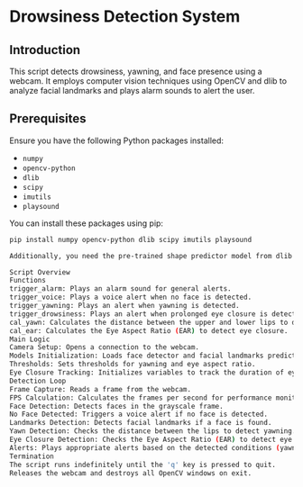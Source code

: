 # Drowsiness Detection System

## Introduction

This script detects drowsiness, yawning, and face presence using a webcam. It employs computer vision techniques using OpenCV and dlib to analyze facial landmarks and plays alarm sounds to alert the user.

## Prerequisites

Ensure you have the following Python packages installed:

- `numpy`
- `opencv-python`
- `dlib`
- `scipy`
- `imutils`
- `playsound`

You can install these packages using pip:
```bash
pip install numpy opencv-python dlib scipy imutils playsound

Additionally, you need the pre-trained shape predictor model from dlib: shape_predictor_68_face_landmarks.dat.

Script Overview
Functions
trigger_alarm: Plays an alarm sound for general alerts.
trigger_voice: Plays a voice alert when no face is detected.
trigger_yawning: Plays an alert when yawning is detected.
trigger_drowsiness: Plays an alert when prolonged eye closure is detected.
cal_yawn: Calculates the distance between the upper and lower lips to detect yawning.
cal_ear: Calculates the Eye Aspect Ratio (EAR) to detect eye closure.
Main Logic
Camera Setup: Opens a connection to the webcam.
Models Initialization: Loads face detector and facial landmarks predictor.
Thresholds: Sets thresholds for yawning and eye aspect ratio.
Eye Closure Tracking: Initializes variables to track the duration of eye closure.
Detection Loop
Frame Capture: Reads a frame from the webcam.
FPS Calculation: Calculates the frames per second for performance monitoring.
Face Detection: Detects faces in the grayscale frame.
No Face Detected: Triggers a voice alert if no face is detected.
Landmarks Detection: Detects facial landmarks if a face is found.
Yawn Detection: Checks the distance between the lips to detect yawning.
Eye Closure Detection: Checks the Eye Aspect Ratio (EAR) to detect eye closure and possible drowsiness.
Alerts: Plays appropriate alerts based on the detected conditions (yawning, drowsiness).
Termination
The script runs indefinitely until the 'q' key is pressed to quit.
Releases the webcam and destroys all OpenCV windows on exit.